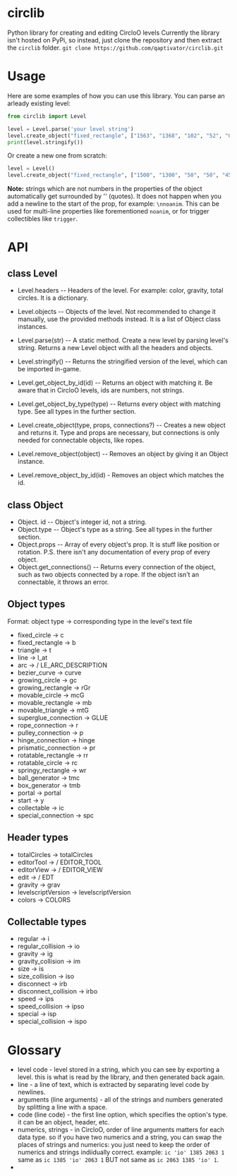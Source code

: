 # circlib

Python library for creating and editing CircloO levels
Currently the library isn't hosted on PyPi, so instead, just clone the repository and then extract the `circlib` folder.
`git clone https://github.com/qaptivator/circlib.git`

# Usage

Here are some examples of how you can use this library.
You can parse an arleady existing level:

```py
from circlib import Level

level = Level.parse('your level string')
level.create_object("fixed_rectangle", ["1563", "1368", "102", "52", "0"])
print(level.stringify())
```

Or create a new one from scratch:

```py
level = Level()
level.create_object("fixed_rectangle", ["1500", "1300", "50", "50", "45"])
```

**Note:** strings which are not numbers in the properties of the object automatically get surrounded by '' (quotes). It does not happen when you add a newline to the start of the prop, for example: `\nnoanim`. This can be used for multi-line properties like forementioned `noanim`, or for trigger collectibles like `trigger`.

# API

## class Level

- Level.headers -- Headers of the level. For example: color, gravity, total circles. It is a dictionary.
- Level.objects -- Objects of the level. Not recommended to change it manually, use the provided methods instead. It is a list of Object class instances.

- Level.parse(str) -- A static method. Create a new level by parsing level's string. Returns a new Level object with all the headers and objects.
- Level.stringify() -- Returns the stringified version of the level, which can be imported in-game.
- Level.get_object_by_id(id) -- Returns an object with matching it. Be aware that in CircloO levels, ids are numbers, not strings.
- Level.get_object_by_type(type) -- Returns every object with matching type. See all types in the further section.
- Level.create_object(type, props, connections?) -- Creates a new object and returns it. Type and props are necessary, but connections is only needed for connectable objects, like ropes.
- Level.remove_object(object) -- Removes an object by giving it an Object instance.
- Level.remove_object_by_id(id) - Removes an object which matches the id.

## class Object

- Object. id -- Object's integer id, not a string.
- Object.type -- Object's type as a string. See all types in the further section.
- Object.props -- Array of every object's prop. It is stuff like position or rotation. P.S. there isn't any documentation of every prop of every object.
- Object.get_connections() -- Returns every connection of the object, such as two objects connected by a rope. If the object isn't an connectable, it throws an error.

## Object types

Format: object type -> corresponding type in the level's text file

- fixed_circle -> c
- fixed_rectangle -> b
- triangle -> t
- line -> l_at
- arc -> / LE_ARC_DESCRIPTION
- bezier_curve -> curve
- growing_circle -> gc
- growing_rectangle -> rGr
- movable_circle -> mcG
- movable_rectangle -> mb
- movable_triangle -> mtG
- superglue_connection -> GLUE
- rope_connection -> r
- pulley_connection -> p
- hinge_connection -> hinge
- prismatic_connection -> pr
- rotatable_rectangle -> rr
- rotatable_circle -> rc
- springy_rectangle -> wr
- ball_generator -> tmc
- box_generator -> tmb
- portal -> portal
- start -> y
- collectable -> ic
- special_connection -> spc

## Header types

- totalCircles -> totalCircles
- editorTool -> / EDITOR_TOOL
- editorView -> / EDITOR_VIEW
- edit -> / EDT
- gravity -> grav
- levelscriptVersion -> levelscriptVersion
- colors -> COLORS

## Collectable types

- regular -> i
- regular_collision -> io
- gravity -> ig
- gravity_collision -> im
- size -> is
- size_collision -> iso
- disconnect -> irb
- disconnect_collision -> irbo
- speed -> ips
- speed_collision -> ipso
- special -> isp
- special_collision -> ispo

# Glossary

- level code - level stored in a string, which you can see by exporting a level. this is what is read by the library, and then generated back again.
- line - a line of text, which is extracted by separating level code by newlines.
- arguments (line arguments) - all of the strings and numbers generated by splitting a line with a space.
- code (line code) - the first line option, which specifies the option's type. it can be an object, header, etc.
- numerics, strings - in CircloO, order of line arguments matters for each data type.
  so if you have two numerics and a string, you can swap the places of strings and numerics: you just need to keep the order of numerics and strings indiidually correct.
  example: `ic 'io' 1385 2063 1` same as `ic 1385 'io' 2063 1` BUT not same as `ic 2063 1385 'io' 1`.
-
